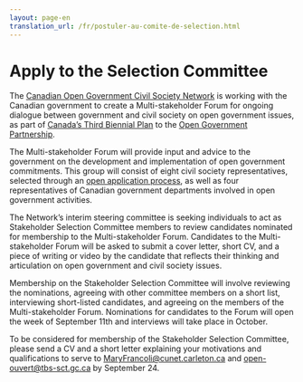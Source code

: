 ```yaml
---
layout: page-en
translation_url: /fr/postuler-au-comite-de-selection.html
---
```

# Apply to the Selection Committee

The [Canadian Open Government Civil Society Network](http://www.opengovdialogue.ca/) is working with the Canadian government to create a Multi-stakeholder Forum for ongoing dialogue between government and civil society on open government issues, as part of [Canada’s Third Biennial Plan](http://open.canada.ca/en/content/third-biennial-plan-open-government-partnership#toc5-4) to the [Open Government Partnership](https://www.opengovpartnership.org/).

The Multi-stakeholder Forum will provide input and advice to the government on the development and implementation of open government commitments. This group will consist of eight civil society representatives, selected through an [open application process](/en/apply-multistakeholder-forum.html), as well as four representatives of Canadian government departments involved in open government activities.

The Network’s interim steering committee is seeking individuals to act as Stakeholder Selection Committee members to review candidates nominated for membership to the Multi-stakeholder Forum. Candidates to the Multi-stakeholder Forum will be asked to submit a cover letter, short CV, and a piece of writing or video by the candidate that reflects their thinking and articulation on open government and civil society issues.

Membership on the Stakeholder Selection Committee will involve reviewing the nominations, agreeing with other committee members on a short list, interviewing short-listed candidates, and agreeing on the members of the Multi-stakeholder Forum. Nominations for candidates to the Forum will open the week of September 11th and interviews will take place in October.

To be considered for membership of the Stakeholder Selection Committee, please send a CV and a short letter explaining your motivations and qualifications to serve to [MaryFrancoli@cunet.carleton.ca](mailto:MaryFrancoli@cunet.carleton.ca) and [open-ouvert@tbs-sct.gc.ca](mailto:open-ouvert@tbs-sct.gc.ca) by September 24.
